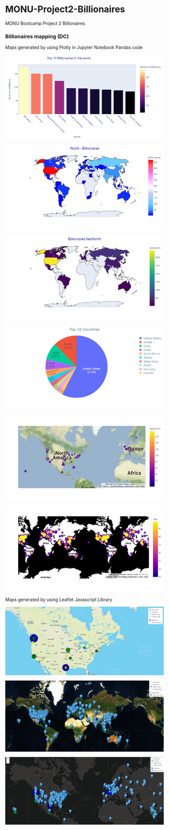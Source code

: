 # MONU-Project2-Billionaires
MONU Bootcamp Project 2 Billionaires  

### Billionaires mapping (DC)

Maps generated by using Plotly in Jupyter Notebook Pandas code  

![Top_10_Billionaires](billionaires/images/Top10_DC_Fig1.png)  

![World_Billionaires_DC_Fig2](billionaires/images/World_Billionaires_DC_Fig2.png) 

![Billionaires_NetWorth_DC_Fig3](billionaires/images/Billionaires_NetWorth_DC_Fig3.png) 

![Top_10_countrues_DC_Fig4](billionaires/images/Top_10_countrues_DC_Fig4.png) 

![Density_Map_NetWorth_DC_Fig5](billionaires/images/Density_Map_NetWorth_DC_Fig5.png) 

![Density_Map_Age_DC_Fig6](billionaires/images/Density_Map_Age_DC_Fig6.png) 


Maps generated by using Leaflet Javascript Library 

![Billionaires_Leaflet_1_streetmap_billionaires_by_networth](billionaires/images/Billionaires_Leaflet_1.PNG) 

![Billionaires_Leaflet_2](billionaires/images/Billionaires_Leaflet_2.png) 

![Billionaires_Leaflet_3](billionaires/images/Billionaires_Leaflet_3.png) 







